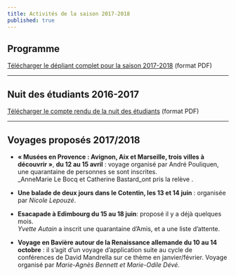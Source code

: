 ```yaml
---
title: Activités de la saison 2017-2018
published: true
---
```



## Programme

[Télécharger le dépliant complet pour la saison 2017-2018](/fichiers/brochure-2017-2018.pdf) (format PDF)


 --- 




## Nuit des étudiants 2016-2017

[Télécharger le compte rendu de la nuit des étudiants](/fichiers/161128-nuit-des-etudiants-au-musee.pdf) (format PDF)

---

## Voyages proposés 2017/2018  


-  **« Musées en Provence : Avignon, Aix et Marseille, trois villes à découvrir »**, **du 12 au 15 avril** :
voyage organisé par André Pouliquen, une quarantaine de personnes se sont inscrites.  
_AnneMarie Le Bocq et Catherine Bastard_ont pris la relève .  

- **Une balade de deux jours dans le Cotentin, les 13 et 14 juin** : organisée par _Nicole Lepouzé_.  


- **Esacapade à Edimbourg du 15 au 18 juin**: proposé il y a déjà quelques mois.  
_Yvette Autain_ a inscrit une quarantaine d’Amis, et a une liste d’attente.  

- **Voyage en Bavière autour de la Renaissance allemande du 10 au 14 octobre** : il s’agit d’un
voyage d’application suite au cycle de conférences de David Mandrella sur ce thème en
janvier/février. Voyage organisé par _Marie-Agnès Bennett et Marie-Odile Dévé._

